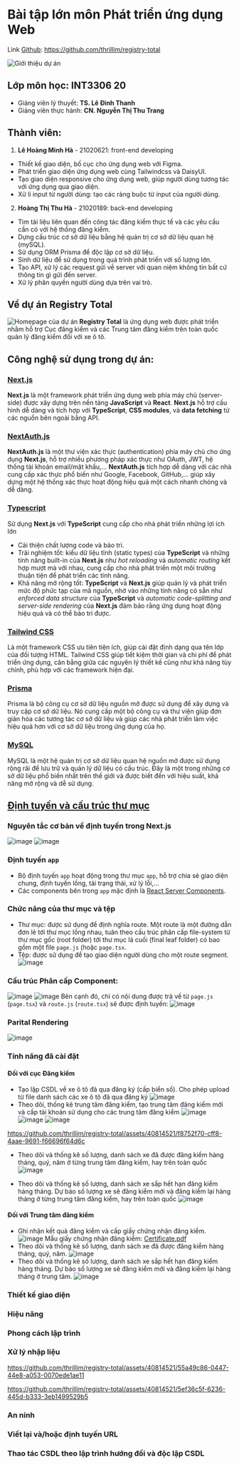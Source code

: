 # Bài tập lớn môn Phát triển ứng dụng Web
Link [Github](https://github.com/thrillim/registry-total): https://github.com/thrillim/registry-total

![Giới thiệu dự án](https://github.com/thrillim/registry-total/assets/40814521/d513b029-dbb5-4d57-b57a-9bafaddeb31f)

## Lớp môn học: INT3306 20
- Giảng viên lý thuyết: **TS. Lê Đình Thanh**
- Giảng viên thực hành: **CN. Nguyễn Thị Thu Trang**

## Thành viên:
1. **Lê Hoàng Minh Hà** - 21020621: front-end developing
- Thiết kế giao diện, bố cục cho ứng dụng web với Figma.
- Phát triển giao diện ứng dụng web cùng Tailwindcss và DaisyUI.
- Tạo giao diện responsive cho ứng dụng web, giúp người dùng tương tác với ứng dụng qua giao diện.
- Xử lí input từ người dùng: tạo các ràng buộc từ input của người dùng.
2. **Hoàng Thị Thu Hà** - 21020189: back-end developing
- Tìm tài liệu liên quan đến công tác đăng kiểm thực tế và các yêu cầu cần có với hệ thống đăng kiểm.
- Dựng cấu trúc cơ sở dữ liệu bằng hệ quản trị cơ sở dữ liệu quan hệ (mySQL).
- Sử dụng ORM Prisma để độc lập cơ sở dữ liệu.
- Sinh dữ liệu để sử dụng trong quá trình phát triển với số lượng lớn.
- Tạo API, xử lý các request gửi về server với quan niệm không tin bất cứ thông tin gì gửi đến server.
- Xử lý phân quyền người dùng dựa trên vai trò.



## Về dự án Registry Total
![Homepage của dự án](https://github.com/thrillim/registry-total/assets/40814521/7c7e492d-71a8-4096-a61b-f53d5a89a342)
**Registry Total** là ứng dụng web được phát triển nhằm hỗ trợ Cục đăng kiểm và các Trung tâm đăng kiểm trên toàn quốc quản lý đăng kiểm đối với xe ô tô.

## Công nghệ sử dụng trong dự án:
### [Next.js](https://nextjs.org/)
**Next.js** là một framework phát triển ứng dụng web phía máy chủ (server-side) được xây dựng trên nền tảng **JavaScript** và **React**. **Next.js** hỗ trợ cấu hình dễ dàng và tích hợp với **TypeScript**, **CSS modules**, và **data fetching** từ các nguồn bên ngoài bằng API.

### [NextAuth.js](https://next-auth.js.org/)
**NextAuth.js** là một thư viện xác thực (authentication) phía máy chủ cho ứng dụng **Next.js**, hỗ trợ nhiều phương pháp xác thực như OAuth, JWT, hệ thống tài khoản email/mật khẩu,... **NextAuth.js** tích hợp dễ dàng với các nhà cung cấp xác thực phổ biến như Google, Facebook, GitHub,... giúp xây dựng một hệ thống xác thực hoạt động hiệu quả một cách nhanh chóng và dễ dàng.

### [Typescript](https://www.typescriptlang.org/)
Sử dụng **Next.js** với **TypeScript** cung cấp cho nhà phát triển những lợi ích lớn
- Cải thiện chất lượng code và bảo trì.
- Trải nghiệm tốt: kiểu dữ liệu tĩnh (static types) của **TypeScript** và những tính năng built-in của **Next.js** như *hot reloading* và *automatic routing* kết hợp mượt mà với nhau, cung cấp cho nhà phát triển một môi trường thuận tiện để phát triển các tính năng.
- Khả năng mở rộng tốt: **TypeScript** và **Next.js** giúp quản lý và phát triển mức độ phức tạp của mã nguồn, nhờ vào những tính năng có sẵn như *enforced data structure* của **TypeScript** và *automatic code-splitting and server-side rendering* của **Next.js** đảm bảo rằng ứng dụng hoạt động hiệu quả và có thể bảo trì được.

### [Tailwind CSS](https://tailwindcss.com/)
Là một framework CSS ưu tiên tiện ích, giúp cài đặt định dạng qua tên lớp của đối tượng HTML. Tailwind CSS giúp tiết kiệm thời gian và chi phí để phát triển ứng dụng, cân bằng giữa các nguyên lý thiết kế cũng như khả năng tùy chỉnh, phù hợp với các framework hiện đại.

### [Prisma](https://www.prisma.io/)
Prisma là bộ công cụ cơ sở dữ liệu nguồn mở được sử dụng để xây dựng và truy cập cơ sở dữ liệu. Nó cung cấp một bộ công cụ và thư viện giúp đơn giản hóa các tương tác cơ sở dữ liệu và giúp các nhà phát triển làm việc hiệu quả hơn với cơ sở dữ liệu trong ứng dụng của họ.

### [MySQL](https://www.mysql.com/)
MySQL là một hệ quản trị cơ sở dữ liệu quan hệ nguồn mở được sử dụng rộng rãi để lưu trữ và quản lý dữ liệu có cấu trúc. Đây là một trong những cơ sở dữ liệu phổ biến nhất trên thế giới và được biết đến với hiệu suất, khả năng mở rộng và dễ sử dụng.

## [Định tuyến và cấu trúc thư mục](https://nextjs.org/docs/app/building-your-application/routing)
### Nguyên tắc cơ bản về định tuyến trong Next.js
![image](https://github.com/thrillim/registry-total/assets/40814521/6de76ee7-ff23-44a4-8d93-45d877437c4a)
![image](https://github.com/thrillim/registry-total/assets/40814521/8b2c8464-23a3-48aa-8829-437b331609b5)
### Định tuyến `app`
- Bộ định tuyến `app` hoạt động trong thư mục `app`, hỗ trợ chia sẻ giao diện chung, định tuyến lồng, tải trạng thái, xử lý lỗi,...
- Các components bên trong `app` mặc định là [React Server Components](https://nextjs.org/docs/getting-started/react-essentials#server-components).
### Chức năng của thư mục và tệp
- Thư mục: được sử dụng để định nghĩa route. Một route là một đường dẫn đơn lẻ tới thư mục lồng nhau, tuân theo cấu trúc phân cấp file-system từ thư mục gốc (root folder) tới thư mục lá cuối (final leaf folder) có bao gồm một file `page.js` (hoặc `page.tsx`.
- Tệp: được sử dụng để tạo giao diện người dùng cho một route segment.
![image](https://github.com/thrillim/registry-total/assets/40814521/e1d573ed-d290-4f0d-8908-9a672e1d20d1)
### Cấu trúc Phân cấp Component:
![image](https://github.com/thrillim/registry-total/assets/40814521/1587a470-dace-4b71-854d-98cfb05dd44e)
![image](https://github.com/thrillim/registry-total/assets/40814521/5aceab5a-ad4a-4e3d-8987-5aca2d00c3e6)
Bên cạnh đó, chỉ có nội dung được trả về từ `page.js` (`page.tsx`) và `route.js` (`route.tsx`) sẽ được định tuyến:
![image](https://github.com/thrillim/registry-total/assets/40814521/dbefbcc7-ef3f-4f21-8b73-7e67e64f4c60)
### Parital Rendering
![image](https://github.com/thrillim/registry-total/assets/40814521/e3cf77ca-c29a-4722-9569-6e6d81eb98b5)

### Tính năng đã cài đặt
#### Đối với cục Đăng kiểm
- Tạo lập CSDL về xe ô tô đã qua đăng ký (cấp biển số). Cho phép upload từ file danh sách các xe ô tô đã qua đăng ký
![image](https://github.com/thrillim/registry-total/assets/40814521/bcad4c77-d019-4746-aaf1-08bf5a8788e6)
- Theo dõi, thống kê trung tâm đăng kiểm, tạo trung tâm đăng kiểm mới và cấp tài khoản sử dụng cho các trung tâm đăng kiểm
![image](https://github.com/thrillim/registry-total/assets/40814521/4d628491-8c96-4efd-b083-cb156512d383)
![image](https://github.com/thrillim/registry-total/assets/40814521/d42371ed-948d-4854-be24-8fb08629c1a8)
![image](https://github.com/thrillim/registry-total/assets/40814521/e30c42af-81d2-44ab-97f4-4537d92cb2b6)


https://github.com/thrillim/registry-total/assets/40814521/f8752f70-cff8-4aae-9691-f66696f64d6c


- Theo dõi và thống kê số lượng, danh sách xe đã được đăng kiểm hàng tháng, quý, năm ở từng trung tâm đăng kiểm, hay trên toàn quốc
![image](https://github.com/thrillim/registry-total/assets/40814521/6f6f9e17-d5ad-4776-9c10-df8501df50f2)

- Theo dõi và thống kê số lượng, danh sách xe sắp hết hạn đăng kiểm hàng tháng. Dự báo số lượng xe sẽ đăng kiểm mới và đăng kiểm lại hàng tháng ở từng trung tâm đăng kiểm, hay trên toàn quốc
![image](https://github.com/thrillim/registry-total/assets/40814521/63047cb8-54e5-4384-9048-34dbfc5cab82)
#### Đối với Trung tâm đăng kiểm
- Ghi nhận kết quả đăng kiểm và cấp giấy chứng nhận đăng kiểm.
![image](https://github.com/thrillim/registry-total/assets/40814521/85bfbd20-7542-4b4c-9555-768953779c9f)
  Mẫu giấy chứng nhận đăng kiểm: [Certificate.pdf](https://github.com/thrillim/registry-total/files/11787370/Certificate.pdf)
- Theo dõi và thống kê số lượng, danh sách xe đã được đăng kiểm hàng tháng, quý, năm.
  ![image](https://github.com/thrillim/registry-total/assets/40814521/0089abbc-a9bb-425d-b4d5-09daf405601a)
- Theo dõi và thống kê số lượng, danh sách xe sắp hết hạn đăng kiểm hàng tháng. Dự báo số lượng xe sẽ đăng kiểm mới và đăng kiểm lại hàng tháng ở trung tâm.
![image](https://github.com/thrillim/registry-total/assets/40814521/18f574e6-e1c1-4204-9c01-75d3acab4222)

### Thiết kế giao diện

### Hiệu năng

### Phong cách lập trình


### Xử lý nhập liệu


https://github.com/thrillim/registry-total/assets/40814521/55a49c86-0447-44e8-a053-0070ede1ae11



https://github.com/thrillim/registry-total/assets/40814521/5ef36c5f-6236-445d-b333-3eb1499529b5




### An ninh


### Viết lại và/hoặc định tuyến URL


### Thao tác CSDL theo lập trình hướng đối và độc lập CSDL




